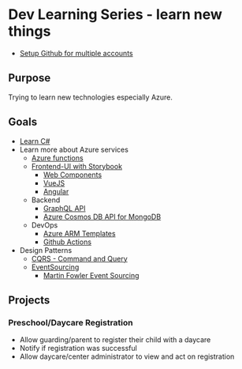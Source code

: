 # Dev Learning Series - learn new things

- [Setup Github for multiple accounts](https://github.com/DevLearningSeries/ProjectDocumentation/wiki#setup-github-for-multiple-ssh-keys)

## Purpose

Trying to learn new technologies especially Azure.

## Goals

- [Learn C#](https://docs.microsoft.com/en-us/dotnet/csharp/programming-guide/)
- Learn more about Azure services
  - [Azure functions](https://docs.microsoft.com/en-us/azure/azure-functions/functions-overview)
  - [Frontend-UI with Storybook](https://storybook.js.org)
    - [Web Components](https://developer.mozilla.org/en-US/docs/Web/Web_Components)
    - [VueJS](https://vuejs.org)
    - [Angular](https://angular.io)
  - Backend
    - [GraphQL API](https://graphql.org/)
    - [Azure Cosmos DB API for MongoDB](https://docs.microsoft.com/en-us/azure/cosmos-db/mongodb/mongodb-introduction)
  - DevOps
    - [Azure ARM Templates](https://docs.microsoft.com/en-us/azure/azure-resource-manager/templates/)
    - [Github Actions](https://docs.microsoft.com/en-us/azure/developer/github/github-actions)
- Design Patterns
  - [CQRS - Command and Query](https://docs.microsoft.com/en-us/azure/architecture/patterns/cqrs)
  - [EventSourcing](https://docs.microsoft.com/en-us/azure/architecture/patterns/event-sourcing)
    - [Martin Fowler Event Sourcing](https://martinfowler.com/eaaDev/EventSourcing.html)

## Projects
### Preschool/Daycare Registration
* Allow guarding/parent to register their child with a daycare
* Notify if registration was successful
* Allow daycare/center administrator to view and act on registration
